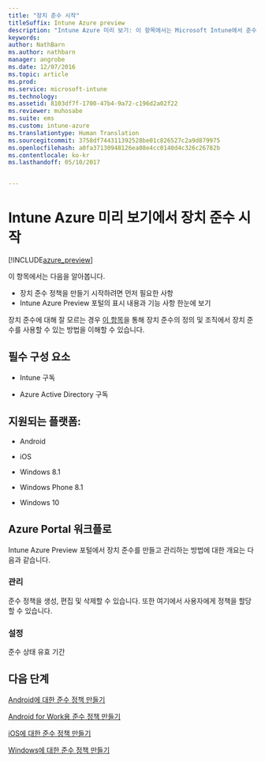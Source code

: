 ```yaml
---
title: "장치 준수 시작"
titleSuffix: Intune Azure preview
description: "Intune Azure 미리 보기: 이 항목에서는 Microsoft Intune에서 준수 정책을 만드는 데 필요한 필수 구성 요소를 설명합니다."
keywords: 
author: NathBarn
ms.author: nathbarn
manager: angrobe
ms.date: 12/07/2016
ms.topic: article
ms.prod: 
ms.service: microsoft-intune
ms.technology: 
ms.assetid: 8103df7f-1700-47b4-9a72-c196d2a02f22
ms.reviewer: muhosabe
ms.suite: ems
ms.custom: intune-azure
ms.translationtype: Human Translation
ms.sourcegitcommit: 3758df744311392528be01c826527c2a9d879975
ms.openlocfilehash: a0fa37130948126ea08e4cc0140d4c326c26782b
ms.contentlocale: ko-kr
ms.lasthandoff: 05/10/2017


---
```


# <a name="get-started-with-device-compliance-in-intune-azure-preview"></a>Intune Azure 미리 보기에서 장치 준수 시작


[!INCLUDE[azure_preview](../includes/azure_preview.md)]

이 항목에서는 다음을 알아봅니다. 

- 장치 준수 정책을 만들기 시작하려면 먼저 필요한 사항
- Intune Azure Preview 포털의 표시 내용과 기능 사항 한눈에 보기 

장치 준수에 대해 잘 모르는 경우 [이 항목](what-is-device-compliance.md)을 통해 장치 준수의 정의 및 조직에서 장치 준수를 사용할 수 있는 방법을 이해할 수 있습니다.

##  <a name="pre-requisites"></a>필수 구성 요소

-   Intune 구독

-   Azure Active Directory 구독

##  <a name="supported-platforms"></a>지원되는 플랫폼:

-   Android

-   iOS

-   Windows 8.1

-   Windows Phone 8.1

-   Windows 10

##  <a name="azure-portal-workflow"></a>Azure Portal 워크플로

Intune Azure Preview 포털에서 장치 준수를 만들고 관리하는 방법에 대한 개요는 다음과 같습니다.

<!---### Overview

When you choose the **Set device compliance** workload, the blade opens with an  **Overview** section that displays a summary view of your compliance policies that you have created and the status of the devices they have been applied to. If you
don’t have any policies configured yet, the overview will just include the various reports but with no data.--->

### <a name="manage"></a>관리

준수 정책을 생성, 편집 및 삭제할 수 있습니다. 또한 여기에서 사용자에게 정책을 할당할 수 있습니다.

<!---### Monitor

This section is a detailed view of what you see in the **Overview**. A list of all the reports are displayed in this section and you can interactively drill down through each of these reports.--->

### <a name="setup"></a>설정

준수 상태 유효 기간

##  <a name="next-steps"></a>다음 단계
[Android에 대한 준수 정책 만들기](create-a-compliance-policy-for-android.md)

[Android for Work용 준수 정책 만들기](create-a-compliance-policy-for-android-for-work.md)

[iOS에 대한 준수 정책 만들기](create-a-compliance-policy-for-ios.md)

[Windows에 대한 준수 정책 만들기](create-a-compliance-policy-for-windows.md)

